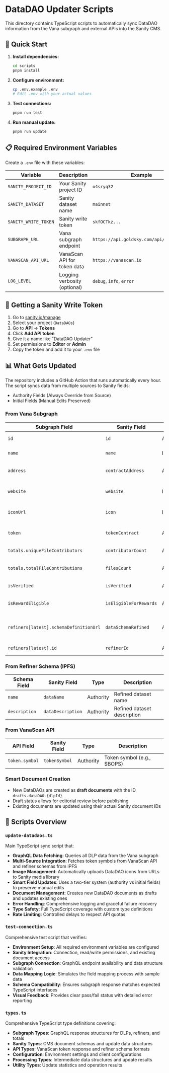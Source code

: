 # DataDAO Updater Scripts

This directory contains TypeScript scripts to automatically sync DataDAO information from the Vana subgraph and external APIs into the Sanity CMS.

## 🚀 Quick Start

1. **Install dependencies:**

   ```bash
   cd scripts
   pnpm install
   ```

2. **Configure environment:**

   ```bash
   cp .env.example .env
   # Edit .env with your actual values
   ```

3. **Test connections:**

   ```bash
   pnpm run test
   ```

4. **Run manual update:**
   ```bash
   pnpm run update
   ```

## 📋 Required Environment Variables

Create a `.env` file with these variables:

| Variable                | Description                   | Example                                      |
| ----------------------- | ----------------------------- | -------------------------------------------- |
| `SANITY_PROJECT_ID`     | Your Sanity project ID        | `o4sryq32`                                   |
| `SANITY_DATASET`        | Sanity dataset name           | `mainnet`                                    |
| `SANITY_WRITE_TOKEN`    | Sanity write token            | `skfOCTkz...`                                |
| `SUBGRAPH_URL`          | Vana subgraph endpoint        | `https://api.goldsky.com/api/public/...`    |
| `VANASCAN_API_URL`      | VanaScan API for token data   | `https://vanascan.io`                        |
| `LOG_LEVEL`             | Logging verbosity (optional)  | `debug`, `info`, `error`                     |

## 🔑 Getting a Sanity Write Token

1. Go to [sanity.io/manage](https://sanity.io/manage)
2. Select your project (`DataDAOs`)
3. Go to **API** → **Tokens**
4. Click **Add API token**
5. Give it a name like "DataDAO Updater"
6. Set permissions to **Editor** or **Admin**
7. Copy the token and add it to your `.env` file

## 📊 What Gets Updated

The repository includes a GitHub Action that runs automatically every hour. The script syncs data from multiple sources to Sanity fields:

- Authority Fields (Always Override from Source)
- Initial Fields (Manual Edits Preserved)

### From Vana Subgraph
| Subgraph Field                    | Sanity Field           | Type      | Description                     |
| --------------------------------- | ---------------------- | --------- | ------------------------------- |
| `id`                              | `id`                   | Authority | DLP unique identifier           |
| `name`                            | `name`                 | Initial   | DataDAO name                    |
| `address`                         | `contractAddress`      | Authority | DLP contract address            |
| `website`                         | `website`              | Initial   | Official website URL            |
| `iconUrl`                         | `icon`                 | Initial   | DataDAO icon/logo (uploaded)    |
| `token`                           | `tokenContract`        | Authority | Token contract address          |
| `totals.uniqueFileContributors`   | `contributorCount`     | Authority | Number of contributors          |
| `totals.totalFileContributions`   | `filesCount`           | Authority | Number of files contributed     |
| `isVerified`                      | `isVerified`           | Authority | Verification status             |
| `isRewardEligible`                | `isEligibleForRewards` | Authority | Reward eligibility status       |
| `refiners[latest].schemaDefinitionUrl` | `dataSchemaRefined` | Authority | Latest refiner schema URL       |
| `refiners[latest].id`             | `refinerId`            | Authority | Latest refiner ID               |

### From Refiner Schema (IPFS)
| Schema Field                      | Sanity Field           | Type      | Description                     |
| --------------------------------- | ---------------------- | --------- | ------------------------------- |
| `name`                            | `dataName`             | Authority | Refined dataset name            |
| `description`                     | `dataDescription`      | Authority | Refined dataset description     |

### From VanaScan API
| API Field                         | Sanity Field           | Type      | Description                     |
| --------------------------------- | ---------------------- | --------- | ------------------------------- |
| `token.symbol`                    | `tokenSymbol`          | Authority | Token symbol (e.g., $BOPS)      |

### Smart Document Creation
- New DataDAOs are created as **draft documents** with the ID `drafts.dataDAO-{dlpId}`
- Draft status allows for editorial review before publishing
- Existing documents are updated using their actual Sanity document IDs

## 🔧 Scripts Overview

### `update-datadaos.ts`

Main TypeScript sync script that:

- **GraphQL Data Fetching**: Queries all DLP data from the Vana subgraph
- **Multi-Source Integration**: Fetches token symbols from VanaScan API and refiner schemas from IPFS
- **Image Management**: Automatically uploads DataDAO icons from URLs to Sanity media library
- **Smart Field Updates**: Uses a two-tier system (authority vs initial fields) to preserve manual edits
- **Document Management**: Creates new DataDAO documents as drafts and updates existing ones
- **Error Handling**: Comprehensive logging and graceful failure recovery
- **Type Safety**: Full TypeScript coverage with custom type definitions
- **Rate Limiting**: Controlled delays to respect API quotas

### `test-connection.ts`

Comprehensive test script that verifies:

- **Environment Setup**: All required environment variables are configured
- **Sanity Integration**: Connection, read/write permissions, and existing document access
- **Subgraph Connection**: GraphQL endpoint availability and data structure validation
- **Data Mapping Logic**: Simulates the field mapping process with sample data
- **Schema Compatibility**: Ensures subgraph response matches expected TypeScript interfaces
- **Visual Feedback**: Provides clear pass/fail status with detailed error reporting

### `types.ts`

Comprehensive TypeScript type definitions covering:

- **Subgraph Types**: GraphQL response structures for DLPs, refiners, and totals
- **Sanity Types**: CMS document schemas and update data structures
- **API Types**: VanaScan token response and refiner schema formats
- **Configuration**: Environment settings and client configurations
- **Processing Types**: Intermediate data structures and update results
- **Utility Types**: Update statistics and operation results